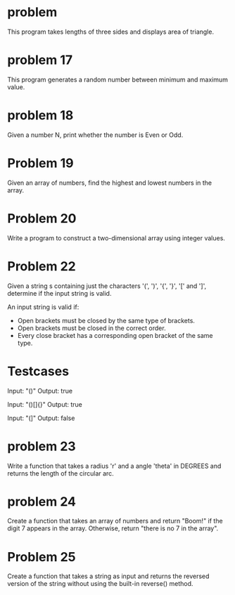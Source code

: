 # problem

This program takes lengths of three sides and displays area of triangle.

# problem 17

This program generates a random number between minimum and maximum value.

# problem 18

Given a number N, print whether the number is Even or Odd.

# Problem 19
Given an array of numbers, find the highest and lowest numbers in the array.

# Problem 20
Write a program to construct a two-dimensional array using integer values.

# Problem 22

Given a string s containing just the characters '(', ')', '{', '}', '[' and ']', determine if the input string is valid.

An input string is valid if:

- Open brackets must be closed by the same type of brackets.
- Open brackets must be closed in the correct order.
- Every close bracket has a corresponding open bracket of the same type.

# Testcases

Input: "()"
Output: true

Input: "()[]{}"
Output: true

Input: "(]"
Output: false

# problem 23

Write a function that takes a radius 'r' and a angle 'theta' in DEGREES and returns the length of the circular arc.

# problem 24 

Create a function that takes an array of numbers and return "Boom!" if the digit 7 appears in the array. Otherwise, return "there is no 7 in the array".

# Problem 25

Create a function that takes a string as input and returns the reversed version of the string without using the built-in reverse() method.